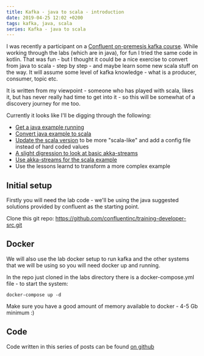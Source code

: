 ```yaml
---
title: Kafka - java to scala - introduction
date: 2019-04-25 12:02 +0200
tags: kafka, java, scala
series: Kafka - java to scala
---
```


I was recently a participant on a [Confluent on-premesis kafka course](https://www.confluent.io/training/). While working through the labs (which are in java), for fun I tried the same code in kotlin. That was fun - but I thought it could be a nice exercise to convert from java to scala - step by step - and maybe learn some new scala stuff on the way. It will assume some level of kafka knowledge - what is a producer, consumer, topic etc.

It is written from my viewpoint - someone who has played with scala, likes it, but has never really had time to get into it - so this will be somewhat of a discovery journey for me too.

Currently it looks like I'll be digging through the following:

- [Get a java example running](/2019/04/25/kafka-java-to-scala-java/)
- [Convert java example to scala](/2019/04/30/kafka-java-to-scala-scala-v1)
- [Update the scala version](/2019/05/03/kafka-java-to-scala-scala-v2/) to be more "scala-like" and add a config file instead of hard coded values
- [A slight digression to look at basic akka-streams](/2019/05/08/kafka-java-to-scala-akka-streams-basics/)
- [Use akka-streams for the scala example](/2019/05/15/kafka-java-to-scala-akka-streams-kafka/)
- Use the lessons learnd to transform a more complex example

## Initial setup

Firstly you will need the lab code - we'll be using the java suggested solutions provided by confluent as the starting point.

Clone this git repo: https://github.com/confluentinc/training-developer-src.git

## Docker

We will also use the lab docker setup to run kafka and the other systems that we will be using so you will need docker up and running.

In the repo just cloned in the labs directory there is a docker-compose.yml file - to start the system:

    docker-compose up -d

Make sure you have a good amount of memory available to docker - 4-5 Gb minimum :)

## Code

Code written in this series of posts can be found [on github](https://github.com/chrissearle/kafka-java-to-scala)
